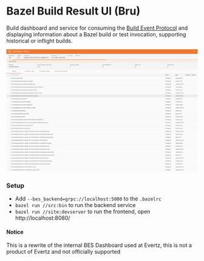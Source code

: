 # Bazel Build Result UI (Bru)

Build dashboard and service for consuming the [Build Event Protocol](https://docs.bazel.build/versions/master/build-event-protocol.html) 
and displaying information about a Bazel build or test invocation, supporting historical or inflight builds.

![](./docs/test-running.png)

### Setup
* Add `--bes_backend=grpc://localhost:5000` to the `.bazelrc`
* `bazel run //src:bin` to run the backend service
* `bazel run //site:devserver` to run the frontend, open http://localhost:8080/

#### Notice 
This is a rewrite of the internal BES Dashboard used at Evertz, this is not a product of Evertz and not officially supported
